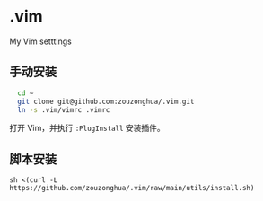 # .vim
My Vim setttings

## 手动安装

```sh
  cd ~
  git clone git@github.com:zouzonghua/.vim.git
  ln -s .vim/vimrc .vimrc
```

打开 Vim，并执行 `:PlugInstall` 安装插件。

## 脚本安装

```
sh <(curl -L https://github.com/zouzonghua/.vim/raw/main/utils/install.sh)
```


